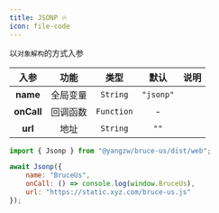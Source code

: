 ```yaml
---
title: JSONP 🔥
icon: file-code
---
```


以`对象解构`的方式入参

入参|功能|类型|默认|说明
:-:|:-:|:-:|:-:|-
**name**|全局变量|`String`|`"jsonp"`
**onCall**|回调函数|`Function`|-
**url**|地址|`String`|`""`

```js
import { Jsonp } from "@yangzw/bruce-us/dist/web";

await Jsonp({
	name: "BruceUs",
	onCall: () => console.log(window.BruceUs),
	url: "https://static.xyz.com/bruce-us.js"
});
```